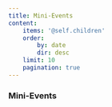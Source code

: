 ```yaml
---
title: Mini-Events
content:
    items: '@self.children'
    order:
        by: date
        dir: desc
    limit: 10
    pagination: true
---
```


### Mini-Events
